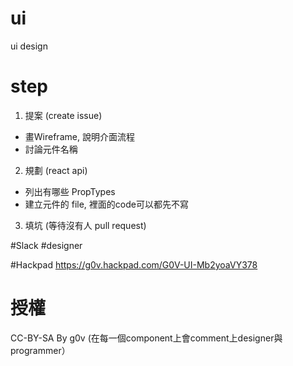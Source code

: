 # ui
ui design

# step
1. 提案 (create issue)

  - 畫Wireframe, 說明介面流程
  - 討論元件名稱

2. 規劃 (react api)

  - 列出有哪些 PropTypes
  - 建立元件的 file, 裡面的code可以都先不寫

3. 填坑 (等待沒有人 pull request)


#Slack
\#designer

#Hackpad
https://g0v.hackpad.com/G0V-UI-Mb2yoaVY378

# 授權
CC-BY-SA
By g0v (在每一個component上會comment上designer與programmer）
